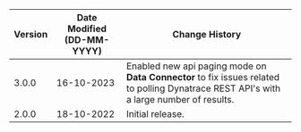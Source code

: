 | **Version** | **Date Modified (DD-MM-YYYY)** | **Change History**                          |
|-------------|--------------------------------|---------------------------------------------|
| 3.0.0       | 16-10-2023                     | Enabled new api paging mode on **Data Connector** to fix issues related to polling Dynatrace REST API's with a large number of results.   |
| 2.0.0       | 18-10-2022                     | Initial release.   |
